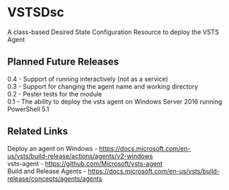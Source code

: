 # VSTSDsc
A class-based Desired State Configuration Resource to deploy the VSTS Agent

## Planned Future Releases

0.4 - Support of running interactively (not as a service)  
0.3 - Support for changing the agent name and working directory  
0.2 - Pester tests for the module  
0.1 - The ability to deploy the vsts agent on Windows Server 2016 running PowerShell 5.1  


## Related Links

Deploy an agent on Windows - https://docs.microsoft.com/en-us/vsts/build-release/actions/agents/v2-windows  
vsts-agent - https://github.com/Microsoft/vsts-agent  
Build and Release Agents - https://docs.microsoft.com/en-us/vsts/build-release/concepts/agents/agents  
